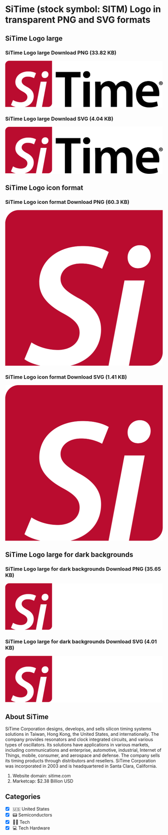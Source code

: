 # SiTime (stock symbol: SITM) Logo in transparent PNG and SVG formats

## SiTime Logo large

### SiTime Logo large Download PNG (33.82 KB)

![SiTime Logo large Download PNG (33.82 KB)](/img/orig/SITM_BIG-2046729f.png)

### SiTime Logo large Download SVG (4.04 KB)

![SiTime Logo large Download SVG (4.04 KB)](/img/orig/SITM_BIG-9dce5ea1.svg)

## SiTime Logo icon format

### SiTime Logo icon format Download PNG (60.3 KB)

![SiTime Logo icon format Download PNG (60.3 KB)](/img/orig/SITM-580d7b62.png)

### SiTime Logo icon format Download SVG (1.41 KB)

![SiTime Logo icon format Download SVG (1.41 KB)](/img/orig/SITM-1013baeb.svg)

## SiTime Logo large for dark backgrounds

### SiTime Logo large for dark backgrounds Download PNG (35.65 KB)

![SiTime Logo large for dark backgrounds Download PNG (35.65 KB)](/img/orig/SITM_BIG.D-4034e925.png)

### SiTime Logo large for dark backgrounds Download SVG (4.01 KB)

![SiTime Logo large for dark backgrounds Download SVG (4.01 KB)](/img/orig/SITM_BIG.D-28d526fd.svg)

## About SiTime

SiTime Corporation designs, develops, and sells silicon timing systems solutions in Taiwan, Hong Kong, the United States, and internationally. The company provides resonators and clock integrated circuits, and various types of oscillators. Its solutions have applications in various markets, including communications and enterprise, automotive, industrial, Internet of Things, mobile, consumer, and aerospace and defense. The company sells its timing products through distributors and resellers. SiTime Corporation was incorporated in 2003 and is headquartered in Santa Clara, California.

1. Website domain: sitime.com
2. Marketcap: $2.38 Billion USD


## Categories
- [x] 🇺🇸 United States
- [x] 📟 Semiconductors
- [x] 👩‍💻 Tech
- [x] 💻 Tech Hardware
